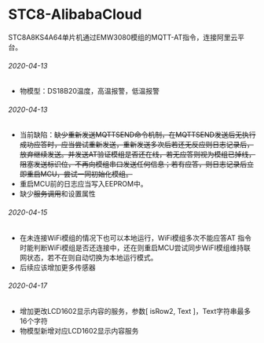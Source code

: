 # STC8-AlibabaCloud
STC8A8KS4A64单片机通过EMW3080模组的MQTT-AT指令，连接阿里云平台。
###### 2020-04-13 
* 物模型：DS18B20温度，高温报警，低温报警
###### 2020-04-13
* 当前缺陷：~~缺少重新发送MQTTSEND命令机制，在MQTTSEND发送后无执行成功应答时，应当尝试重新发送，重新发送多次后若还无反应则日志记录后，放弃继续发送。并发送AT验证模组是否还在线，若无应答则视为模组已掉线，阻塞发送标识位，不再向模组串口发送任何信息；若有应答，则日志记录后立即重启MCU，尝试一同初始化模组。~~
* 重启MCU前的日志应当写入EEPROM中。
* 缺少~~服务调用~~和设置属性
###### 2020-04-15
* 在未连接WiFi模组的情况下也可以本地运行，WiFi模组多次不能应答AT 指令时能判断WiFi模组是否还连接中，还在则重启MCU尝试同步WiFI模组维持联网状态，若不在则自动切换为本地运行模式。
* 后续应该增加更多传感器
###### 2020-04-17
* 增加更改LCD1602显示内容的服务，参数[ isRow2, Text ]，Text字符串最多16个字符
* 物模型新增对应LCD1602显示内容服务
 
